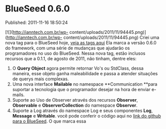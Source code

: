 BlueSeed 0.6.0
==============
Published: 2011-11-16 18:50:24

[![](http://ianntech.com.br/wp-
content/uploads/2011/11/94445.png)](http://ianntech.com.br/wp-
content/uploads/2011/11/94445.png) Criei uma nova tag para o BlueSeed hoje,
[veja as tags aqui](https://github.com/iannsp/BlueSeed/tags) Ela marca a
versão 0.6.0 do framework, com uma série de mudanças que ajudarão os
programadores no uso do BlueSeed. Nessa nova tag, estão inclusos recursos que
a 0.1.1, de agosto de 2011, não tinham, dentre eles:

  1. O **Query Object** agora permite retornar Vo's ou StdClass, dessa maneira, esse objeto ganha maleabilidade e passa a atender situações de querys mais complexas.
  2. Uma nova interface **Mailable** no namespace **Communication **para suportar a tecnologia que o programador desejar na hora de enviar e-mails.
  3. Suporte ao Uso de Observer através dos recursos **Observer**, **Observable** e **ObserverCollection** do namespace **Observer**.
  4. Suporte a Log através do namespace Log e seus componentes **Log**, **Message** e **Writable**.
você pode conferir o código aqui no [link do github para o
BlueSeed](https://github.com/iannsp/BlueSeed). O que marca essa

